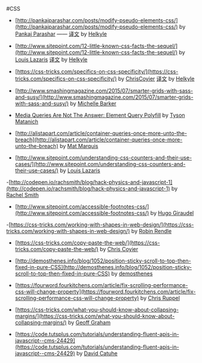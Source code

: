 #CSS

- [http://pankajparashar.com/posts/modify-pseudo-elements-css/](http://pankajparashar.com/posts/modify-pseudo-elements-css/) by [Pankaj Parashar](http://pankajparashar.com/) —— [译文](http://www.w3ctrain.com/2015/07/21/modify-pseudo-elements-css/) by [Helkyle](http://www.w3ctrain.com/about/#Helkyle)
- [http://www.sitepoint.com/12-little-known-css-facts-the-sequel/](http://www.sitepoint.com/12-little-known-css-facts-the-sequel/) by [Louis Lazaris](http://www.sitepoint.com/author/louis-lazaris1/) [译文](http://www.w3ctrain.com/2015/07/22/12-Little-Known-CSS-Facts/) by [Helkyle](http://www.w3ctrain.com/about/#Helkyle)
- [https://css-tricks.com/specifics-on-css-specificity/](https://css-tricks.com/specifics-on-css-specificity/) by [ChrisCoyier](https://css-tricks.com/author/chriscoyier/) [译文](http://www.w3ctrain.com/2015/07/25/specifics-on-css-specificity/) by [Helkyle](http://www.w3ctrain.com/about/#Helkyle)

- [http://www.smashingmagazine.com/2015/07/smarter-grids-with-sass-and-susy/](http://www.smashingmagazine.com/2015/07/smarter-grids-with-sass-and-susy/) by [Michelle Barker](http://www.smashingmagazine.com/author/michellebarker/)

- [Media Queries Are Not The Answer: Element Query Polyfill](http://www.smashingmagazine.com/2013/06/media-queries-are-not-the-answer-element-query-polyfill/) by [Tyson Matanich](http://www.smashingmagazine.com/author/tyson-matanich/)

- [http://alistapart.com/article/container-queries-once-more-unto-the-breach](http://alistapart.com/article/container-queries-once-more-unto-the-breach) by [Mat Marquis](http://alistapart.com/author/matmarquis)

- [http://www.sitepoint.com/understanding-css-counters-and-their-use-cases/](http://www.sitepoint.com/understanding-css-counters-and-their-use-cases/) by [Louis Lazaris](http://www.sitepoint.com/author/louis-lazaris1/)

-[http://codepen.io/rachsmith/blog/hack-physics-and-javascript-1](http://codepen.io/rachsmith/blog/hack-physics-and-javascript-1) by [Rachel Smith ](http://codepen.io/rachsmith/)

- [http://www.sitepoint.com/accessible-footnotes-css/](http://www.sitepoint.com/accessible-footnotes-css/) by [Hugo Giraudel](http://www.sitepoint.com/author/hgiraudel/)

-[https://css-tricks.com/working-with-shapes-in-web-design/](https://css-tricks.com/working-with-shapes-in-web-design/) by [Robin Rendle ](https://css-tricks.com/author/robinrendle/)

- [https://css-tricks.com/copy-paste-the-web/](https://css-tricks.com/copy-paste-the-web/) by [Chris Coyier ](https://css-tricks.com/author/chriscoyier/)

- [http://demosthenes.info/blog/1052/position-sticky-scroll-to-top-then-fixed-in-pure-CSS](http://demosthenes.info/blog/1052/position-sticky-scroll-to-top-then-fixed-in-pure-CSS) by [demosthenes](http://demosthenes.info/)

- [https://fourword.fourkitchens.com/article/fix-scrolling-performance-css-will-change-property](https://fourword.fourkitchens.com/article/fix-scrolling-performance-css-will-change-property) by [Chris Ruppel](https://fourword.fourkitchens.com/author/chris-ruppel)

- [https://css-tricks.com/what-you-should-know-about-collapsing-margins/](https://css-tricks.com/what-you-should-know-about-collapsing-margins/) by [Geoff Graham ](https://css-tricks.com/author/geoffreygrahamgmail-com/)

- [https://code.tutsplus.com/tutorials/understanding-fluent-apis-in-javascript--cms-24429](https://code.tutsplus.com/tutorials/understanding-fluent-apis-in-javascript--cms-24429) by [David Catuhe](https://tutsplus.com/authors/david-catuhe)

